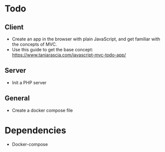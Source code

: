 # Todo
## Client
- Create an app in the browser with plain JavaScript, and get familiar with the concepts of MVC.
- Use this guide to get the base concept: https://www.taniarascia.com/javascript-mvc-todo-app/


## Server
- Init a PHP server

## General

- Create a docker compose file

# Dependencies
- Docker-compose